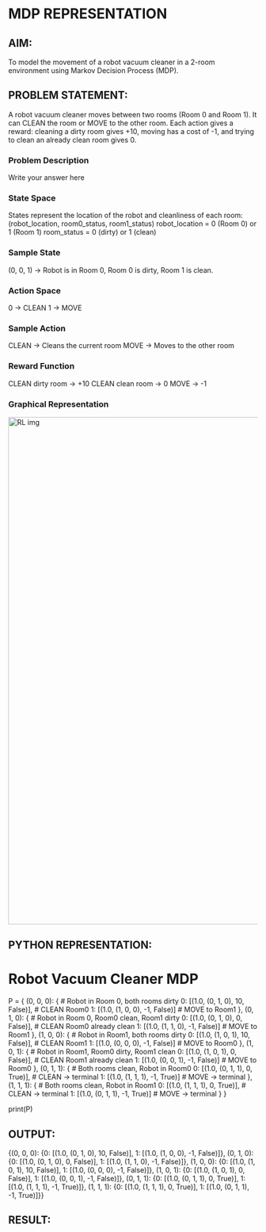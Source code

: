 # MDP REPRESENTATION

## AIM:

To model the movement of a robot vacuum cleaner in a 2-room environment using Markov Decision Process (MDP).

## PROBLEM STATEMENT:

A robot vacuum cleaner moves between two rooms (Room 0 and Room 1). It can CLEAN the room or MOVE to the other room. Each action gives a reward: cleaning a dirty room gives +10, moving has a cost of -1, and trying to clean an already clean room gives 0.

### Problem Description
Write your answer here

### State Space

States represent the location of the robot and cleanliness of each room: (robot_location, room0_status, room1_status)
robot_location = 0 (Room 0) or 1 (Room 1)
room_status = 0 (dirty) or 1 (clean)

### Sample State

(0, 0, 1) → Robot is in Room 0, Room 0 is dirty, Room 1 is clean.

### Action Space

0 → CLEAN
1 → MOVE

### Sample Action

CLEAN → Cleans the current room
MOVE → Moves to the other room

### Reward Function

CLEAN dirty room → +10
CLEAN clean room → 0
MOVE → -1

### Graphical Representation
<img width="1536" height="1024" alt="RL img" src="https://github.com/user-attachments/assets/ab3f75b8-da3e-428f-b464-0cdc874cc37e" />


## PYTHON REPRESENTATION:

# Robot Vacuum Cleaner MDP
P = {
    (0, 0, 0): {  # Robot in Room 0, both rooms dirty
        0: [(1.0, (0, 1, 0), 10, False)],  # CLEAN Room0
        1: [(1.0, (1, 0, 0), -1, False)]   # MOVE to Room1
    },
    (0, 1, 0): {  # Robot in Room 0, Room0 clean, Room1 dirty
        0: [(1.0, (0, 1, 0), 0, False)],   # CLEAN Room0 already clean
        1: [(1.0, (1, 1, 0), -1, False)]   # MOVE to Room1
    },
    (1, 0, 0): {  # Robot in Room1, both rooms dirty
        0: [(1.0, (1, 0, 1), 10, False)],  # CLEAN Room1
        1: [(1.0, (0, 0, 0), -1, False)]   # MOVE to Room0
    },
    (1, 0, 1): {  # Robot in Room1, Room0 dirty, Room1 clean
        0: [(1.0, (1, 0, 1), 0, False)],   # CLEAN Room1 already clean
        1: [(1.0, (0, 0, 1), -1, False)]   # MOVE to Room0
    },
    (0, 1, 1): {  # Both rooms clean, Robot in Room0
        0: [(1.0, (0, 1, 1), 0, True)],    # CLEAN → terminal
        1: [(1.0, (1, 1, 1), -1, True)]   # MOVE → terminal
    },
    (1, 1, 1): {  # Both rooms clean, Robot in Room1
        0: [(1.0, (1, 1, 1), 0, True)],    # CLEAN → terminal
        1: [(1.0, (0, 1, 1), -1, True)]   # MOVE → terminal
    }
}

print(P)


## OUTPUT:

{(0, 0, 0): {0: [(1.0, (0, 1, 0), 10, False)], 1: [(1.0, (1, 0, 0), -1, False)]}, 
 (0, 1, 0): {0: [(1.0, (0, 1, 0), 0, False)], 1: [(1.0, (1, 1, 0), -1, False)]},
 (1, 0, 0): {0: [(1.0, (1, 0, 1), 10, False)], 1: [(1.0, (0, 0, 0), -1, False)]},
 (1, 0, 1): {0: [(1.0, (1, 0, 1), 0, False)], 1: [(1.0, (0, 0, 1), -1, False)]},
 (0, 1, 1): {0: [(1.0, (0, 1, 1), 0, True)], 1: [(1.0, (1, 1, 1), -1, True)]},
 (1, 1, 1): {0: [(1.0, (1, 1, 1), 0, True)], 1: [(1.0, (0, 1, 1), -1, True)]}}


## RESULT:


